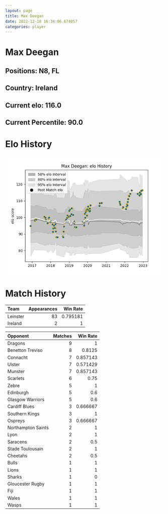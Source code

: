 ```yaml
---  
layout: page  
title: Max Deegan  
date: 2022-12-18 16:34:06.674057  
categories: player  
---
```

# Max Deegan

## Positions: N8, FL

## Country: Ireland

## Current elo: 116.0

## Current Percentile: 90.0

# Elo History


![elo history](history_MaxDeegan.png)
# Match History


| Team     |   Appearances |   Win Rate |
|:---------|--------------:|-----------:|
| Leinster |            83 |   0.795181 |
| Ireland  |             2 |   1        |

| Opponent           |   Matches |   Win Rate |
|:-------------------|----------:|-----------:|
| Dragons            |         9 |   1        |
| Benetton Treviso   |         8 |   0.8125   |
| Connacht           |         7 |   0.857143 |
| Ulster             |         7 |   0.571429 |
| Munster            |         7 |   0.857143 |
| Scarlets           |         6 |   0.75     |
| Zebre              |         5 |   1        |
| Edinburgh          |         5 |   0.6      |
| Glasgow Warriors   |         5 |   0.6      |
| Cardiff Blues      |         3 |   0.666667 |
| Southern Kings     |         3 |   1        |
| Ospreys            |         3 |   0.666667 |
| Northampton Saints |         2 |   1        |
| Lyon               |         2 |   1        |
| Saracens           |         2 |   0.5      |
| Stade Toulousain   |         2 |   1        |
| Cheetahs           |         2 |   0.5      |
| Bulls              |         1 |   1        |
| Lions              |         1 |   1        |
| Sharks             |         1 |   0        |
| Gloucester Rugby   |         1 |   1        |
| Fiji               |         1 |   1        |
| Wales              |         1 |   1        |
| Wasps              |         1 |   1        |